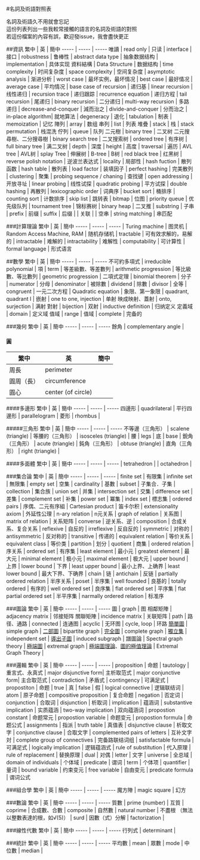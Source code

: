 #名詞及術語對照表

名詞及術語久不用就會忘記  
這份列表列出一些我較常接觸的語言的名詞及術語的對照  
若這份檔案的內容有誤，歡迎發issue，我會盡快更正  

##資訊
繁中 | 英 | 簡中
----- | ----- | -----
唯讀 | read only | 只读
 | interface | 接口
 | robustness | 鲁棒性
 | abstract data type | 抽象数据结构
 | implementation | 具体实现
資料結構 | Data Structure | 数据结构
 | time complexity | 时间复杂度
 | space complexity | 空间复杂度
 | asymptotic analysis | 渐进分析
 | worst case | 最坏实例，最坏情况
 | best case | 最好情况
 | average case | 平均情况
 | base case of recursion | 递归基
 | linear recursion | 线性递归
 | recursion trace | 递归跟踪
 | recurrence equation | 递归方程
 | tail recursion | 尾递归
 | binary recursion | 二分递归
 | multi-way recursion | 多路递归
 | decrease-and-conquer | 減而治之
 | divide-and-conquer | 分而治之
 |  in-place algorithm| 就地算法
 | degeneracy | 退化
 | tabulation | 制表
 | memoization | 记忆
陣列 | array | 数组
串列 | list | 列表
堆疊 | stack | 栈
 | stack permutation | 栈混洗
佇列 | queue | 队列
二元樹 | binary tree | 二叉树
二元搜尋樹、二分搜尋樹 | binary search tree | 二叉搜索树
 | ordered tree | 有序树 
 | full binary tree | 满二叉树 
 | depth | 深度
 | height | 高度 
 | traversal | 遍历
 | AVL tree | AVL树
 | splay Tree | 伸展树
 | B-tree | B树
 | red black tree | 红黑树
 | reverse polish notation | 逆波兰表达式
 | locality | 局部性
 | hash fuction | 散列函数
 | hash table | 散列表
 | load factor | 装填因子
 | perfect hashing | 完美散列
 | clustering | 聚集
 | probing sequence / chaning | 查找键
 | open addressing | 开放寻址
 | linear probing | 线性试探
 | quadratic probing | 平方试探
 | double hashing | 再散列
 | lexicographic order | 词典序
 | bucket sort | 桶排序
 | counting sort | 计数排序
 | skip list | 跳转表
 | bitmap | 位图
 | priority queue | 优先级队列
 | tournament tree | 锦标赛树
 | binary heap | 二叉推
 | substring | 子串
 | prefix | 前缀
 | suffix | 后缀
 | | 关联 
 | | 空串
 | string matching | 串匹配
 
###計算理論
繁中 | 英 | 簡中
----- | ----- | -----
 | Turing machine | 图灵机
 | Random Access Machine, RAM | 随机存储机
 | tractable | 可有效求解的，易解的
 | intractable | 难解的
 | intractability | 难解性
 | computability | 可计算性
 | formal language | 形式语言

##數學
繁中 | 英 | 簡中
----- | ----- | -----
不可約多項式 | irreducible polynomial | 
項 | term | 
等差級數、等差數列 | arithmetic progression | 
等比級數、等比數列 | geometric progression | 
二項式定理 | binomial theorem | 
分子 | numerator | 
分母 | denominator | 
被除數 | dividend | 
除數 | divisor | 
全等 | congruent |
一元二次方程 | Quadratic equation |
象限、第一象限  | quadrant, quadrant I |
嵌射 | one to one, injection | 单射
映成映射、蓋射 | onto, surjection | 满射
對射 | bijection | 双射
 | inductive definition | 归纳定义
定義域 | domain | 定义域
值域 | range | 值域
 | complete | 完备的

###幾何
繁中 | 英 | 簡中
----- | ----- | -----
餘角 | complementary angle | 

#### 圓
繁中 | 英 | 簡中
----- | ----- | -----
周長 | perimeter | 
圓周（長） | circumference | 
圓心 | center (of circle) | 

####多邊形
繁中 | 英 | 簡中
----- | ----- | -----
四邊形 | quadrilateral | 
平行四邊形 | parallelogram | 
菱形 | rhombus | 

#####三角形
繁中 | 英 | 簡中
----- | ----- | -----
不等邊（三角形） | scalene (triangle) | 
等腰的（三角形） | isosceles (triangle) | 
腰 | legs | 
底 | base | 
銳角（三角形） | acute (triangle) | 
鈍角（三角形） | obtuse (triangle) | 
直角（三角形） | right (triangle) | 

####多面體
繁中 | 英 | 簡中
----- | ----- | -----
 | tetrahedron |
 | octahedron |
 
###集合論
繁中 | 英 | 簡中
----- | ----- | -----
 | finite set | 有限集
 | infinite set | 無限集
 | empty set | 空集
 | cardinality | 基數
 | subset | 子集合．子集
 | collection | 集合族
 | union set | 并集
 | intersection set | 交集
 | difference set | 差集
 | complement set | 补集
 | power set | 冪集
 | index set | 標志集
 | ordered pairs | 序偶、二元有序組
 | Cartesian product | 笛卡尔积
 | extensionality axiom | 外延性公理
 | n-ary relation | n元关系
 | graph of relation | 关系图
 | matrix of relation | 关系矩阵
 | converse | 逆关系、逆
 | composition | 合成关系、复合关系
 | reflexive | 自反的
 | irreflexive | 反自反的
 | symmetric | 对称的
 | antisymmetric | 反对称的
 | transitive | 传递的
 | equivalent relation | 等价关系
 | equivalent class | 等价类
 | partition | 划分
 | quotient | 商集
 | ordered relation | 序关系
 | ordered set | 有序集
 | least element | 最小元
 | greatest element | 最大元
 | minimal element | 极小元
 | maximal element | 极大元
 | upper bound | 上界
 | lower bound | 下界
 | least upper bound | 最小上界、上确界
 | least lower bound | 最大下界、下确界
 | chain | 链
 | antichain | 反链
 | partially ordered relation | 半序关系
 | poset | 半序集
 | well founded | 良基的 
 | totally ordered | 有序的
 | well ordered set | 良序集
 | flat ordered set | 平序集
 | flat partial ordered set | 半平序集
 | narmally ordered relation | 标准序

###圖論
繁中 | 英 | 簡中
----- | ----- | -----
圖 | graph | 图
相鄰矩陣 | adjacency matrix | 邻接矩阵
關聯矩陣 | incidence matrix | 关联矩阵
 | path | 路径、通路 
 | connected | 连通图
 | acyclic | 无环图
 | cycle, loop | 环路 
[簡單圖][1] | simple graph |
[二部圖][1] | bipartite graph | 
[完全圖][1] | complete graph | 
[獨立集][1] | independent set | 
[導出子圖][1] | induced subgraph | 
譜圖論 | Spectral graph theory | 
[極端圖][1] | extremal graph | 
[極端圖理論][1]、[圖的極值理論][2] | Extremal Graph Theory | 


[1]: http://w3.math.sinica.edu.tw/math_media/d381/38105.pdf  
[2]: http://jupiter.math.nctu.edu.tw/~weng/courses/2011_topic_discrete/topic_2011.html  

###邏輯
繁中 | 英 | 簡中
----- | ----- | -----
 | proposition | 命题
 | tautology | 重言式、永真式
 | major disjunctive form| 主析取范式
 | major conjunctive form| 主合取范式
 | contradiction | 矛盾式
 | contingency | 可满足式
 | propostiton | 命题
 | true | 真
 | false | 假
 | logical connective | 逻辑联结词
 | atom | 原子命题
 | compositive proposition | 复合命题
 | negation | 否定词
 | conjunction | 合取词
 | disjunction | 析取词
 | implication | 蕴涵词
 | substantive implication | 实质蕴涵
 | two-way implication | 双向蕴涵词
 | propostion constant | 命题常元
 | propostion variable | 命题变元
 | propostion formula | 命题公式
 | assignments | 指派
 | truth table | 真值表
 | disjunctive clause | 析取文字
 | conjunctive clause | 合取文字
 | complemented pairs of letters | 互补文字対
 | complete group of connectives | 完备路联结词组
 | satisfactable formula | 可满足式
 | logically implication | 逻辑蕴涵式
 | rule of substitution | 代入原理
 | rule of replacement | 替换原理
 | dual | 对偶
 | letter | 文字
 | universe | 全总域
 | domain of individuals | 个体域
 | predicate | 谓词
 | term | 个体项
 | quantifier | 量词
 | bound variable | 约束变元
 | free variable | 自由变元
 | predicate formula | 谓词公式
 
###組合學
繁中 | 英 | 簡中
----- | ----- | -----
魔方陣 | magic square | 幻方

###數論
繁中 | 英 | 簡中
----- | ----- | -----
質數 | prime (number) | 
互質 | coprime | 
合成數、合數 | composite | 
自然數 | natural number | 
不盡根 （無法以整數表達的根，如√(5)） | surd | 
因數（式）分解 | factorization | 

###線性代數
繁中 | 英 | 簡中
----- | ----- | -----
行列式 | determinant | 

###統計
繁中 | 英 | 簡中
----- | ----- | -----
平均數 | mean |
眾數 | mode | 
中位數 | median |